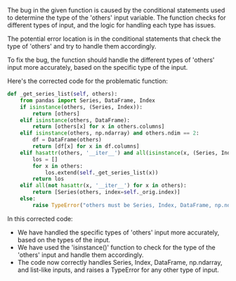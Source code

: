 The bug in the given function is caused by the conditional statements used to determine the type of the 'others' input variable. The function checks for different types of input, and the logic for handling each type has issues.

The potential error location is in the conditional statements that check the type of 'others' and try to handle them accordingly.

To fix the bug, the function should handle the different types of 'others' input more accurately, based on the specific type of the input.

Here's the corrected code for the problematic function:

```python
def _get_series_list(self, others):
    from pandas import Series, DataFrame, Index
    if isinstance(others, (Series, Index)):
        return [others]
    elif isinstance(others, DataFrame):
        return [others[x] for x in others.columns]
    elif isinstance(others, np.ndarray) and others.ndim == 2:
        df = DataFrame(others)
        return [df[x] for x in df.columns]
    elif hasattr(others, '__iter__') and all(isinstance(x, (Series, Index, np.ndarray)) for x in others):
        los = []
        for x in others:
            los.extend(self._get_series_list(x))
        return los
    elif all(not hasattr(x, '__iter__') for x in others):
        return [Series(others, index=self._orig.index)]
    else:
        raise TypeError("others must be Series, Index, DataFrame, np.ndarray or list-like")
```

In this corrected code:
- We have handled the specific types of 'others' input more accurately, based on the types of the input.
- We have used the 'isinstance()' function to check for the type of the 'others' input and handle them accordingly.
- The code now correctly handles Series, Index, DataFrame, np.ndarray, and list-like inputs, and raises a TypeError for any other type of input.